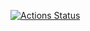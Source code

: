  [![Actions Status](https://github.com/t9unkubj/library/workflows/verify/badge.svg)](https://github.com/t9unkubj/library/actions) 
